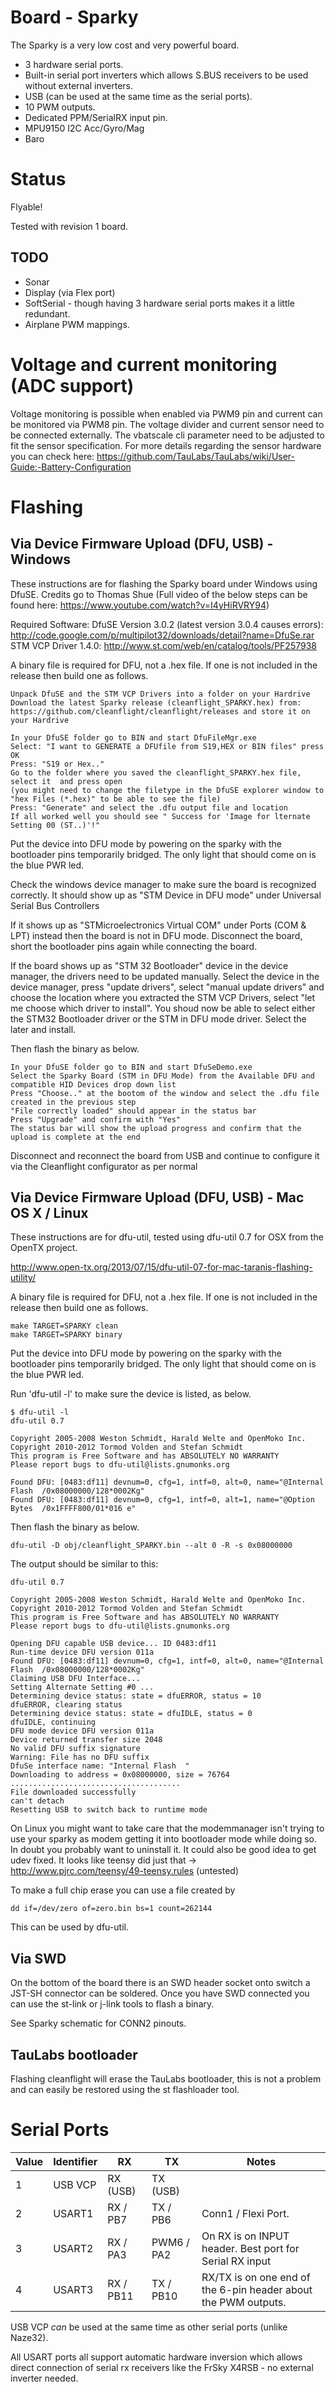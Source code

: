 # Board - Sparky

The Sparky is a very low cost and very powerful board.

* 3 hardware serial ports.
* Built-in serial port inverters which allows S.BUS receivers to be used without external inverters.
* USB (can be used at the same time as the serial ports).
* 10 PWM outputs.
* Dedicated PPM/SerialRX input pin.
* MPU9150 I2C Acc/Gyro/Mag
* Baro

# Status

Flyable!

Tested with revision 1 board. 

## TODO
* Sonar
* Display (via Flex port)
* SoftSerial - though having 3 hardware serial ports makes it a little redundant.
* Airplane PWM mappings.

# Voltage and current monitoring (ADC support)

Voltage monitoring is possible when enabled via PWM9 pin and current can be monitored via PWM8 pin. The voltage divider and current sensor need to be connected externally. The vbatscale cli parameter need to be adjusted to fit the sensor specification. For more details regarding the sensor hardware you can check here: https://github.com/TauLabs/TauLabs/wiki/User-Guide:-Battery-Configuration

# Flashing

## Via Device Firmware Upload (DFU, USB) - Windows

These instructions are for flashing the Sparky board under Windows using DfuSE.
Credits go to Thomas Shue (Full video of the below steps can be found here: https://www.youtube.com/watch?v=I4yHiRVRY94)

Required Software:
DfuSE Version 3.0.2 (latest version 3.0.4 causes errors): http://code.google.com/p/multipilot32/downloads/detail?name=DfuSe.rar
STM VCP Driver 1.4.0: http://www.st.com/web/en/catalog/tools/PF257938

A binary file is required for DFU, not a .hex file.  If one is not included in the release then build one as follows.

```
Unpack DfuSE and the STM VCP Drivers into a folder on your Hardrive
Download the latest Sparky release (cleanflight_SPARKY.hex) from:
https://github.com/cleanflight/cleanflight/releases and store it on your Hardrive

In your DfuSE folder go to BIN and start DfuFileMgr.exe
Select: "I want to GENERATE a DFUfile from S19,HEX or BIN files" press OK
Press: "S19 or Hex.." 
Go to the folder where you saved the cleanflight_SPARKY.hex file, select it  and press open
(you might need to change the filetype in the DfuSE explorer window to "hex Files (*.hex)" to be able to see the file)
Press: "Generate" and select the .dfu output file and location
If all worked well you should see " Success for 'Image for lternate Setting 00 (ST..)'!"

```

Put the device into DFU mode by powering on the sparky with the bootloader pins temporarily bridged.  The only light that should come on is the blue PWR led.

Check the windows device manager to make sure the board is recognized correctly.
It should show up as "STM Device in DFU mode" under Universal Serial Bus Controllers

If it shows up as "STMicroelectronics Virtual COM" under Ports (COM & LPT) instead then the board is not in DFU mode. Disconnect the board, short the bootloader pins again while connecting the board.

If the board shows up as "STM 32 Bootloader" device in the device manager, the drivers need to be updated manually.
Select the device in the device manager, press "update drivers", select "manual update drivers" and choose the location where you extracted the STM VCP Drivers, select "let me choose which driver to install". You shoud now be able to select either the STM32 Bootloader driver or the STM in DFU mode driver. Select the later and install.


Then flash the binary as below.

```
In your DfuSE folder go to BIN and start DfuSeDemo.exe
Select the Sparky Board (STM in DFU Mode) from the Available DFU and compatible HID Devices drop down list
Press "Choose.." at the bootom of the window and select the .dfu file created in the previous step
"File correctly loaded" should appear in the status bar
Press "Upgrade" and confirm with "Yes"
The status bar will show the upload progress and confirm that the upload is complete at the end

```

Disconnect and reconnect the board from USB and continue to configure it via the Cleanflight configurator as per normal


## Via Device Firmware Upload (DFU, USB) - Mac OS X / Linux

These instructions are for dfu-util, tested using dfu-util 0.7 for OSX from the OpenTX project.

http://www.open-tx.org/2013/07/15/dfu-util-07-for-mac-taranis-flashing-utility/

A binary file is required for DFU, not a .hex file.  If one is not included in the release then build one as follows.

```
make TARGET=SPARKY clean
make TARGET=SPARKY binary
```

Put the device into DFU mode by powering on the sparky with the bootloader pins temporarily bridged.  The only light that should come on is the blue PWR led.

Run 'dfu-util -l' to make sure the device is listed, as below.

```
$ dfu-util -l
dfu-util 0.7

Copyright 2005-2008 Weston Schmidt, Harald Welte and OpenMoko Inc.
Copyright 2010-2012 Tormod Volden and Stefan Schmidt
This program is Free Software and has ABSOLUTELY NO WARRANTY
Please report bugs to dfu-util@lists.gnumonks.org

Found DFU: [0483:df11] devnum=0, cfg=1, intf=0, alt=0, name="@Internal Flash  /0x08000000/128*0002Kg"
Found DFU: [0483:df11] devnum=0, cfg=1, intf=0, alt=1, name="@Option Bytes  /0x1FFFF800/01*016 e"
```

Then flash the binary as below.

```
dfu-util -D obj/cleanflight_SPARKY.bin --alt 0 -R -s 0x08000000
```

The output should be similar to this:

```
dfu-util 0.7

Copyright 2005-2008 Weston Schmidt, Harald Welte and OpenMoko Inc.
Copyright 2010-2012 Tormod Volden and Stefan Schmidt
This program is Free Software and has ABSOLUTELY NO WARRANTY
Please report bugs to dfu-util@lists.gnumonks.org

Opening DFU capable USB device... ID 0483:df11
Run-time device DFU version 011a
Found DFU: [0483:df11] devnum=0, cfg=1, intf=0, alt=0, name="@Internal Flash  /0x08000000/128*0002Kg"
Claiming USB DFU Interface...
Setting Alternate Setting #0 ...
Determining device status: state = dfuERROR, status = 10
dfuERROR, clearing status
Determining device status: state = dfuIDLE, status = 0
dfuIDLE, continuing
DFU mode device DFU version 011a
Device returned transfer size 2048
No valid DFU suffix signature
Warning: File has no DFU suffix
DfuSe interface name: "Internal Flash  "
Downloading to address = 0x08000000, size = 76764
......................................
File downloaded successfully
can't detach
Resetting USB to switch back to runtime mode

```
On Linux you might want to take care that the modemmanager isn't trying to use your sparky as modem getting it into bootloader mode while doing so. In doubt you probably want to uninstall it. It could also be good idea to get udev fixed. It looks like teensy did just that -> http://www.pjrc.com/teensy/49-teensy.rules (untested)

To make a full chip erase you can use a file created by 
```
dd if=/dev/zero of=zero.bin bs=1 count=262144
```
This can be used by dfu-util.

## Via SWD

On the bottom of the board there is an SWD header socket onto switch a JST-SH connector can be soldered.
Once you have SWD connected you can use the st-link or j-link tools to flash a binary.

See Sparky schematic for CONN2 pinouts.

## TauLabs bootloader

Flashing cleanflight will erase the TauLabs bootloader, this is not a problem and can easily be restored using the st flashloader tool.

# Serial Ports

| Value | Identifier   | RX        | TX         | Notes                                                          |
| ----- | ------------ | --------- | ---------- | -------------------------------------------------------------- |
| 1     | USB VCP      | RX (USB)  | TX (USB)   |                                                                |
| 2     | USART1       | RX / PB7  | TX / PB6   | Conn1 / Flexi Port.                                            |
| 3     | USART2       | RX / PA3  | PWM6 / PA2 | On RX is on INPUT header.  Best port for Serial RX input       |
| 4     | USART3       | RX / PB11 | TX / PB10  | RX/TX is on one end of the 6-pin header about the PWM outputs. |

USB VCP *can* be used at the same time as other serial ports (unlike Naze32).

All USART ports all support automatic hardware inversion which allows direct connection of serial rx receivers like the FrSky X4RSB - no external inverter needed.


